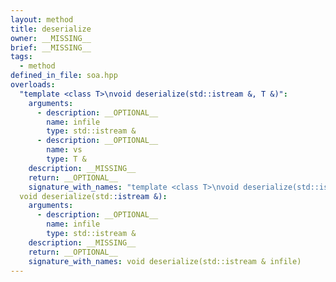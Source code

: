 ```yaml
---
layout: method
title: deserialize
owner: __MISSING__
brief: __MISSING__
tags:
  - method
defined_in_file: soa.hpp
overloads:
  "template <class T>\nvoid deserialize(std::istream &, T &)":
    arguments:
      - description: __OPTIONAL__
        name: infile
        type: std::istream &
      - description: __OPTIONAL__
        name: vs
        type: T &
    description: __MISSING__
    return: __OPTIONAL__
    signature_with_names: "template <class T>\nvoid deserialize(std::istream & infile, T & vs)"
  void deserialize(std::istream &):
    arguments:
      - description: __OPTIONAL__
        name: infile
        type: std::istream &
    description: __MISSING__
    return: __OPTIONAL__
    signature_with_names: void deserialize(std::istream & infile)
---
```

